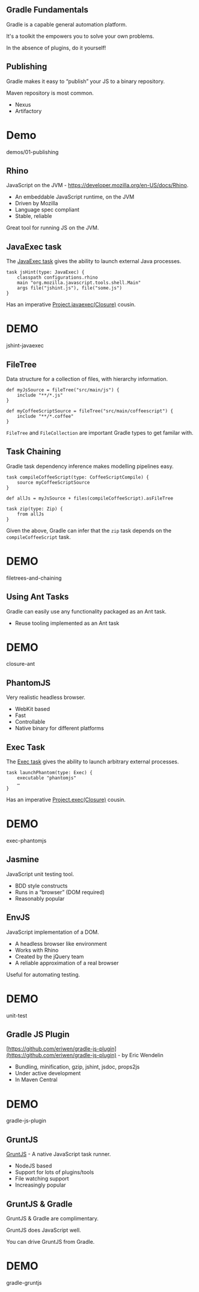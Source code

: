 ## Gradle Fundamentals

Gradle is a capable general automation platform.

It's a toolkit the empowers you to solve your own problems.

In the absence of plugins, do it yourself!

## Publishing

Gradle makes it easy to “publish” your JS to a binary repository.

Maven repository is most common.

* Nexus
* Artifactory

# Demo

demos/01-publishing

## Rhino

JavaScript on the JVM - https://developer.mozilla.org/en-US/docs/Rhino.

* An embeddable JavaScript runtime, on the JVM
* Driven by Mozilla
* Language spec compliant
* Stable, reliable

Great tool for running JS on the JVM.

## JavaExec task

The [JavaExec task](http://gradle.org/docs/current/dsl/org.gradle.api.tasks.JavaExec.html) gives the ability to launch external Java processes.

    task jsHint(type: JavaExec) {
    	classpath configurations.rhino
    	main "org.mozilla.javascript.tools.shell.Main"
    	args file("jshint.js"), file("some.js")
    }

Has an imperative [Project.javaexec(Closure)](http://gradle.org/docs/current/dsl/org.gradle.api.Project.html#org.gradle.api.Project:javaexec\(groovy.lang.Closure\)) cousin.

# DEMO

jshint-javaexec

## FileTree

Data structure for a collection of files, with hierarchy information.

    def myJsSource = fileTree("src/main/js") {
        include "**/*.js"
    }
    
    def myCoffeeScriptSource = fileTree("src/main/coffeescript") {
        include "**/*.coffee"
    }

`FileTree` and `FileCollection` are important Gradle types to get familar with.

## Task Chaining

Gradle task dependency inference makes modelling pipelines easy.
    
    task compileCoffeeScript(type: CoffeeScriptCompile) {
        source myCoffeeScriptSource
    }
    
    def allJs = myJsSource + files(compileCoffeeScript).asFileTree
    
    task zip(type: Zip) {
        from allJs
    }

Given the above, Gradle can infer that the `zip` task depends on the `compileCoffeeScript` task. 

# DEMO

filetrees-and-chaining

## Using Ant Tasks

Gradle can easily use any functionality packaged as an Ant task.

* Reuse tooling implemented as an Ant task

# DEMO

closure-ant

## PhantomJS

Very realistic headless browser.

* WebKit based
* Fast
* Controllable
* Native binary for different platforms

## Exec Task

The [Exec task](http://gradle.org/docs/current/dsl/org.gradle.api.tasks.Exec.html) gives the ability to launch arbitrary external processes.

    task launchPhantom(type: Exec) {
        executable "phantomjs"
        …
    }
    
Has an imperative [Project.exec(Closure)](http://gradle.org/docs/current/dsl/org.gradle.api.Project.html#org.gradle.api.Project:exec\(groovy.lang.Closure\)) cousin.

# DEMO

exec-phantomjs

## Jasmine

JavaScript unit testing tool.

* BDD style constructs
* Runs in a “browser” (DOM required)
* Reasonably popular

## EnvJS 

JavaScript implementation of a DOM.

* A headless browser like environment
* Works with Rhino
* Created by the jQuery team
* A reliable approximation of a real browser

Useful for automating testing.

# DEMO

unit-test

## Gradle JS Plugin

[https://github.com/eriwen/gradle-js-plugin](https://github.com/eriwen/gradle-js-plugin) - by Eric Wendelin

* Bundling, minification, gzip, jshint, jsdoc, props2js
* Under active development
* In Maven Central

# DEMO

gradle-js-plugin

## GruntJS

[GruntJS](http://gruntjs.com/) - A native JavaScript task runner.

* NodeJS based
* Support for lots of plugins/tools
* File watching support
* Increasingly popular

## GruntJS & Gradle 

GruntJS & Gradle are complimentary.

GruntJS does JavaScript well.

You can drive GruntJS from Gradle.
 
# DEMO

gradle-gruntjs
